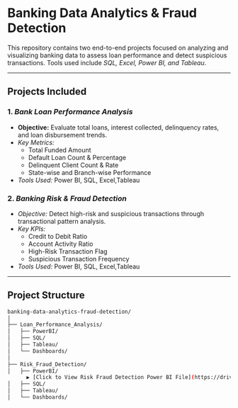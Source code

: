 # Banking Data Analytics & Fraud Detection

This repository contains two end-to-end projects focused on analyzing and visualizing banking data to assess loan performance and detect suspicious transactions. Tools used include *SQL, Excel, Power BI, and Tableau*.

---

## Projects Included

### 1. *Bank Loan Performance Analysis*
- **Objective:** Evaluate total loans, interest collected, delinquency rates, and loan disbursement trends.
- *Key Metrics:*
  - Total Funded Amount
  - Default Loan Count & Percentage
  - Delinquent Client Count & Rate
  - State-wise and Branch-wise Performance
- *Tools Used:* Power BI, SQL, Excel,Tableau

### 2. *Banking Risk & Fraud Detection*
- *Objective:* Detect high-risk and suspicious transactions through transactional pattern analysis.
- *Key KPIs:*
  - Credit to Debit Ratio
  - Account Activity Ratio
  - High-Risk Transaction Flag
  - Suspicious Transaction Frequency
- *Tools Used:* Power BI, SQL, Excel,Tableau

---

## Project Structure

```bash
banking-data-analytics-fraud-detection/
│
├── Loan_Performance_Analysis/
│   ├── PowerBI/
│   ├── SQL/
│   ├── Tableau/
│   └── Dashboards/
│
├── Risk_Fraud_Detection/
│   ├── PowerBI/
      ▶ [Click to View Risk Fraud Detection Power BI File](https://drive.google.com/file/d/1M9cJf-XOWQzizUREJFnz35vr8L85CfPn/view?usp=sharing)
│   ├── SQL/
│   ├── Tableau/
│   └── Dashboards/
